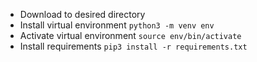 - Download to desired directory
- Install virtual environment `python3 -m venv env`
- Activate virtual environment `source env/bin/activate`
- Install requirements `pip3 install -r requirements.txt`
